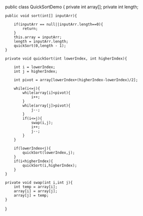 #

public class QuickSortDemo {
    private int array[];
    private int length;
    
    public void sort(int[] inputArr){
    	
    	if(inputArr == null||inputArr.length==0){
    		return;
    	}
    	this.array = inputArr;
    	length = inputArr.length;
    	quickSort(0,length - 1);
    }
    
    private void quickSort(int lowerIndex, int higherIndex){
    	
    	int i = lowerIndex;
    	int j = higherIndex;
    	
    	int pivot = array[lowerIndex+(higherIndex-lowerIndex)/2];
    	
    	while(i<=j){
    		while(array[i]<pivot){
    			i++;
    		}
    		while(array[j]>pivot){
    			j--;
    		}
    		if(i<=j){
    			swap(i,j);
    			i++;
    			j--;
    		}
    	}
    	
    	if(lowerIndex<j){
    		quickSort(lowerIndex,j);
    	}
    	if(i<higherIndex){
    		quickSort(i,higherIndex);
    	}
    }
    
    private void swap(int i,int j){
    	int temp = array[i];
    	array[i] = array[j];
    	array[j] = temp;
    }
}
